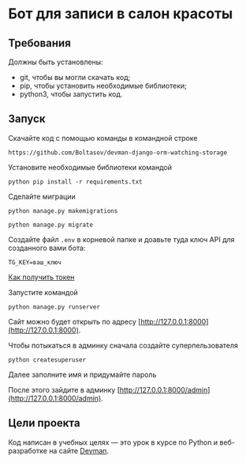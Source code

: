 # Бот для записи в салон красоты


## Требования
Должны быть установлены:
- git, чтобы вы могли скачать код; 
- pip, чтобы установить необходимые библиотеки;
- python3, чтобы запустить код.

## Запуск

Скачайте код с помощью команды в командной строке
```
https://github.com/Boltasov/devman-django-orm-watching-storage
```
Установите необходимые библиотеки командой
```
python pip install -r requirements.txt
```
Сделайте миграции
```commandline
python manage.py makemigrations
```
```commandline
python manage.py migrate
```
Создайте файл `.env` в корневой папке и доавьте туда ключ API для созданного вами бота:
```commandline
TG_KEY=ваш_ключ
```
[Как получить токен](https://parsemachine.com/articles/gde-najti-token-bota-telegram-api/)

Запустите командой 
```
python manage.py runserver
``` 
Cайт можно будет открыть по адресу [http://127.0.0.1:8000](http://127.0.0.1:8000).

Чтобы потыкаться в админку сначала создайте суперпельзователя
```commandline
python createsuperuser
```
Далее заполните имя и придумайте пароль

После этого зайдите в админку [http://127.0.0.1:8000/admin](http://127.0.0.1:8000/admin).

## Цели проекта

Код написан в учебных целях — это урок в курсе по Python и веб-разработке на сайте [Devman](https://dvmn.org).
